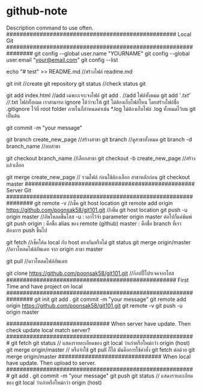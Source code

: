 # github-note
Description command to use often.
################################################### Local Git ################################################################
git config --global user.name "YOURNAME"
git config --global user.email "your@email.com"
git config --list

echo "# test" >> README.md		//สร้างไฟล์ readme.md

git init		//create git repository
git status		//check status git

git add index.html	//add เฉพาะเจาะจงไฟล์
git add .		//add ไฟล์ทั้งหมด
git add '*.txt'	//*.txt ไฟล์ทั้งหมด
เราสามารถ ignore ได้ว่าจะให้ git ไม่ต้องเก็บไฟล์ไหน โดยสร้างไฟล์ชื่อ .gitignore ไว้ที่ root folder ภายในก็กำหนดค่าเช่น *.log ไม่ต้องเก็บไฟล์ .log ทั้งหมดไว้บน git เป็นต้น

git commit -m "your message"

git branch create_new_page	//สร้างสาขา
git branch		//ดูสาขาทั้งหมด
git branch -d branch_name	//ลบสาขา

git checkout branch_name	//เลือกสาขา
git checkout -b create_new_page		//สร้างแล้วเลือก

git merge create_new_page	// รวมไฟล์ ก่อนใช้ต้องเลือก สาขาหลักก่อน git checkout master
################################################### Server Git ################################################################
git remote -v	//เช็ค git host location
git remote add origin https://github.com/poonsak58/git101.git	//เพิ่ม git host location
git push -u origin master	//อัพโหลดขึ้นโฮส	-u : เอาไว้จำ parameter origin master ต่อไปก็แค่พิมพ์ git push	origin : คือชื่อ alias ของ remote (github)	master : คือชื่อ branch ที่เราต้องการ push ขึ้นไป

git fetch	//เช็คโค้ด local กับ host ตรงกันหรือไม่
git status
git merge origin/master	//ดาวโหลดไฟล์อัพเดท จาก origin สาขา master

git pull	//ดาวโหลดไฟล์อัพเดท

git clone https://github.com/poonsak58/git101.git	//ก๊อปปี้โปรเจคจากโฮส
################################################### First Time and have project on local ################################################################
git init
git add .
git commit -m "your message"
git remote add origin https://github.com/poonsak58/git101.git
git remote -v
git push -u origin master

############################### When server have update. Then check update local match server?  #########################################################
git fetch
git status			// แสดงรายละเอียดของ git local ว่าเก่าหรือใหม่กว่า origin (host)
git merge origin/master	// หรือจำใช้ git pull ก็ได้ มันคือการใช้คำสั่ง git fetch ต่อด้วย git merge origin/master
############################### When local have update. Then upload to server.  #########################################################
git add .
git commit -m "your message"
git push
git status			// แสดงรายละเอียดของ git local ว่าเก่าหรือใหม่กว่า origin (host)
